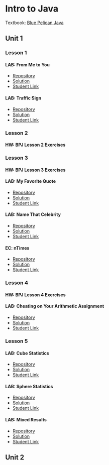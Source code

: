 # Intro to Java

Textbook: [Blue Pelican Java](https://docs.google.com/viewer?a=v&pid=sites&srcid=ZGVmYXVsdGRvbWFpbnxlbGFzaGlzc2l0ZXxneDo2YTgzNTNmZDUzZmE4Yjc0)

## Unit 1

### Lesson 1

#### LAB: From Me to You

- [Repository](https://github.com/bellbrook-cs/java-unit1-from-me-to-you)
- [Solution]()
- [Student Link](https://repl.it/github/bellbrook-cs/java-unit1-from-me-to-you)

#### LAB: Traffic Sign

- [Repository](https://github.com/bellbrook-cs/java-unit1-traffic-sign)
- [Solution]()
- [Student Link](https://repl.it/github/bellbrook-cs/java-unit1-traffic-sign)

### Lesson 2

#### HW: BPJ Lesson 2 Exercises

### Lesson 3

#### HW: BPJ Lesson 3 Exercises

#### LAB: My Favorite Quote

- [Repository](https://github.com/bellbrook-cs/java-unit1-my-favorite-quote)
- [Solution]()
- [Student Link](https://repl.it/github/bellbrook-cs/java-unit1-my-favorite-quote)

#### LAB: Name That Celebrity

- [Repository](https://github.com/bellbrook-cs/java-unit1-name-that-celebrity)
- [Solution]()
- [Student Link](https://repl.it/github/bellbrook-cs/java-unit1-name-that-celebrity)

#### EC: nTimes

- [Repository](https://github.com/bellbrook-cs/java-unit1-ntimes)
- [Solution]()
- [Student Link](https://repl.it/github/bellbrook-cs/java-unit1-ntimes)

### Lesson 4

#### HW: BPJ Lesson 4 Exercises

#### LAB: Cheating on Your Arithmetic Assignment

- [Repository](https://github.com/bellbrook-cs/java-unit1-cheating-on-your-arithmetic-assignment)
- [Solution]()
- [Student Link](https://repl.it/github/bellbrook-cs/java-unit1-cheating-on-your-arithmetic-assignment)

### Lesson 5

#### LAB: Cube Statistics

- [Repository](https://github.com/bellbrook-cs/java-unit1-cube-statistics)
- [Solution]()
- [Student Link](https://repl.it/github/bellbrook-cs/java-unit1-cube-statistics)

#### LAB: Sphere Statistics

- [Repository](https://github.com/bellbrook-cs/java-unit1-sphere-statistics)
- [Solution]()
- [Student Link](https://repl.it/github/bellbrook-cs/java-unit1-sphere-statistics)

#### LAB: Mixed Results

- [Repository](https://github.com/bellbrook-cs/java-unit1-mixed-results)
- [Solution]()
- [Student Link](https://repl.it/github/bellbrook-cs/java-unit1-mixed-results)

## Unit 2
